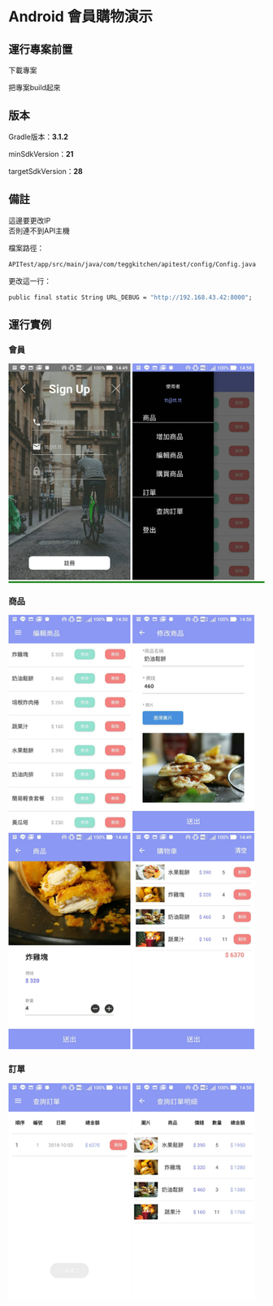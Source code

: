 # Android 會員購物演示



## 運行專案前置

下載專案

把專案build起來

## 版本

Gradle版本：**3.1.2**

minSdkVersion：**21**

targetSdkVersion：**28**

## 備註

這邊要更改IP
</br>
否則連不到API主機

檔案路徑：
```cmd
APITest/app/src/main/java/com/teggkitchen/apitest/config/Config.java 
```

更改這一行：
```cmd
public final static String URL_DEBUG = "http://192.168.43.42:8000";
```

## 運行實例

### 會員
<img src="https://github.com/teggkitchen/APITest/blob/master/temp/1.jpg" alt="會員" width="240" height="426" />
<img src="https://github.com/teggkitchen/APITest/blob/master/temp/2.jpg" alt="會員" width="240" height="426" />
<div style="border-top: 3px solid green; width: 100%;" />

### 商品
<img src="https://github.com/teggkitchen/APITest/blob/master/temp/3.jpg" alt="商品" width="240" height="426" />
<img src="https://github.com/teggkitchen/APITest/blob/master/temp/4.jpg" alt="商品" width="240" height="426" />
<img src="https://github.com/teggkitchen/APITest/blob/master/temp/5.jpg" alt="商品" width="240" height="426" />
<img src="https://github.com/teggkitchen/APITest/blob/master/temp/6.jpg" alt="商品" width="240" height="426" />

### 訂單
<img src="https://github.com/teggkitchen/APITest/blob/master/temp/7.jpg" alt="訂單" width="240" height="426" />
<img src="https://github.com/teggkitchen/APITest/blob/master/temp/8.jpg" alt="訂單" width="240" height="426" />
